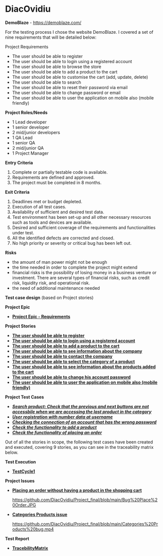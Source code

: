 # DiacOvidiu


**DemoBlaze** - https://demoblaze.com/

For the testing process I chose the website DemoBlaze. I covered a set of nine requirements that will be detailed below:

Project Requirements

 - The user should be able to register
 - The user should be able to login using a registered account
 - The user should be able to browse the store
 - The user should be able to add a product to the cart
 - The user should be able to customise the cart (add, update, delete)
 - The user should be able to search
 - The user should be able to reset their password via email
 - The user should be able to change password or email
 - The user should be able to user the application on mobile also (mobile friendly)

**Project Roles/Needs**

 - 1 Lead developer
 - 1 senior developer
 - 2 mid/junior developers
 - 1 QA Lead
 - 1 senior QA
 - 2 mid/junior QA
 - 1 Project Manager

**Entry Criteria**
1. Complete or partially testable code is available.
2. Requirements are defined and approved.
3. The project must be completed in 8 months.

**Exit Criteria**
1. Deadlines met or budget depleted.
2. Execution of all test cases.
3. Availability of sufficient and desired test data.
4. Test environment has been set-up and all other necessary resources such as tools and devices are available.
5. Desired and sufficient coverage of the requirements and functionalities under test.
6. All the identified defects are corrected and closed.
7. No high priority or severity or critical bug has been left out.

**Risks**
 - the amount of man power might not be enough
 - the time needed in order to complete the project might extend
 - financial risks is the possibility of losing money in a business venture or investment. There are several types of financial risks, such as credit risk, liquidity risk, and operational risk.
 - the need of additional maintenance needed


**Test case design** (based on Project stories)

**Project Epic**
 - [**Project Epic - Requirements**](https://github.com/DiacOvidiu/Proiect_final/blob/main/Epic.JPG)


**Project Stories**
 - [**The user should be able to register**](https://github.com/DiacOvidiu/Proiect_final/blob/main/story_sign.up.JPG) 
 - [**The user should be able to login using a registered account**](https://github.com/DiacOvidiu/Proiect_final/blob/main/story_sign.up.JPG)
 - [**The user should be able to add a product to the cart**](https://github.com/DiacOvidiu/Proiect_final/blob/main/story_add.product.JPG)
 - [**The user should be able to see information about the company**](https://github.com/DiacOvidiu/Proiect_final/blob/main/story_about.us.JPG)
 - [**The user should be able to contact the company**](https://github.com/DiacOvidiu/Proiect_final/blob/main/story_contact.JPG)
 - [**The user should be able to select the category of a product**](https://github.com/DiacOvidiu/Proiect_final/blob/main/story_categories.products.JPG)
 - [**The user should be able to see information about the products added to the cart**](https://github.com/DiacOvidiu/Proiect_final/blob/main/story_cart.JPG)
 - [**The user should be able to change his account password**](https://github.com/DiacOvidiu/Proiect_final/blob/main/story_reset.pass.JPG)
 - [**The user should be able to user the application on mobile also (mobile friendly)**](https://github.com/DiacOvidiu/Proiect_final/blob/main/story_mob.comp.JPG)

**Project Test Cases**
 - [***Search product: Check that the previous and next buttons are not accessbile when we are accessing the last product in the category***](https://github.com/DiacOvidiu/Proiect_final/blob/main/search%20product.jpg)
 - [***User registration with number data at username***](https://github.com/DiacOvidiu/Proiect_final/blob/main/test_signup.jpg)
 - [***Checking the connection of an account that has the wrong password***](https://github.com/DiacOvidiu/Proiect_final/blob/main/test_login_w.pass.JPG)
 - [***Check the functionality to add a product***](https://github.com/DiacOvidiu/Proiect_final/blob/main/test_add.prod.jpg)
 - [***Check the functionality of placing an order***](https://github.com/DiacOvidiu/Proiect_final/blob/main/test_place.ord.jpg)
 
 Out of all the stories in scope, the following test cases have been created and executed, covering 9 stories, as you can see in the traceability matrix below.

**Test Execution**
 - [**TestCycle1**](https://github.com/DiacOvidiu/Proiect_final/blob/main/test%20cycle.JPG)

**Project Issues**
 - [**Placing an order without having a product in the shopping cart**](https://github.com/DiacOvidiu/Proiect_final/blob/main/bug_order.without.product.JPG)

   https://github.com/DiacOvidiu/Proiect_final/blob/main/Bug%20Place%20Order.JPG
   
 - [**Categories Products issue**](https://github.com/DiacOvidiu/Proiect_final/blob/main/bug_categories.product.JPG)

   https://github.com/DiacOvidiu/Proiect_final/blob/main/Categories%20Products%20bug.mp4



**Test Report**
 - [**TracebilityMatrix**](https://github.com/DiacOvidiu/Proiect_final/blob/main/Traceability%20Matrix.JPG)

